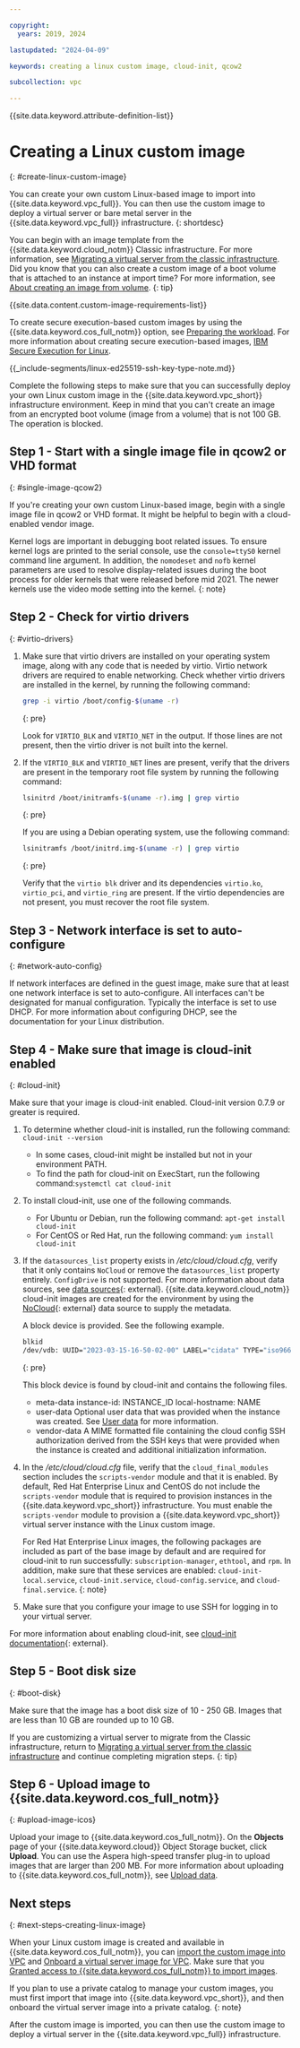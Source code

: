 ```yaml
---

copyright:
  years: 2019, 2024

lastupdated: "2024-04-09"

keywords: creating a linux custom image, cloud-init, qcow2

subcollection: vpc

---
```


{{site.data.keyword.attribute-definition-list}}

# Creating a Linux custom image
{: #create-linux-custom-image}

You can create your own custom Linux-based image to import into {{site.data.keyword.vpc_full}}. You can then use the custom image to deploy a virtual server or bare metal server in the {{site.data.keyword.vpc_full}}  infrastructure.
{: shortdesc}

You can begin with an image template from the {{site.data.keyword.cloud_notm}} Classic infrastructure. For more information, see [Migrating a virtual server from the classic infrastructure](/docs/vpc?topic=vpc-migrate-vsi-to-vpc). Did you know that you can also create a custom image of a boot volume that is attached to an instance at import time? For more information, see [About creating an image from volume](/docs/vpc?topic=vpc-image-from-volume-vpc).
{: tip}

{{site.data.content.custom-image-requirements-list}}

To create secure execution-based custom images by using the {{site.data.keyword.cos_full_notm}} option, see [Preparing the workload](https://www.ibm.com/docs/en/linux-on-systems?topic=tasks-prepare-workload). For more information about creating secure execution-based images, [IBM Secure Execution for Linux](https://www.ibm.com/docs/en/linux-on-systems?topic=virtualization-introducing-secure-execution-linux).

<!--ed25519 note is shared with several other files building-custom-os.md, vsi_is_create_linux_custom_image.md -->
{{_include-segments/linux-ed25519-ssh-key-type-note.md}}

Complete the following steps to make sure that you can successfully deploy your own Linux custom image in the {{site.data.keyword.vpc_short}} infrastructure environment. Keep in mind that you can't create an image from an encrypted boot volume (image from a volume) that is not 100 GB. The operation is blocked.

## Step 1 - Start with a single image file in qcow2 or VHD format
{: #single-image-qcow2}

If you're creating your own custom Linux-based image, begin with a single image file in qcow2 or VHD format. It might be helpful to begin with a cloud-enabled vendor image.

Kernel logs are important in debugging boot related issues. To ensure kernel logs are printed to the serial console, use the `console=ttyS0` kernel command line argument. In addition, the `nomodeset` and `nofb` kernel parameters are used to resolve display-related issues during the boot process for older kernels that were released before mid 2021. The newer kernels use the video mode setting into the kernel.
{: note}

## Step 2 - Check for virtio drivers
{: #virtio-drivers}

1. Make sure that virtio drivers are installed on your operating system image, along with any code that is needed by virtio. Virtio network drivers are required to enable networking. Check whether virtio drivers are installed in the kernel, by running the following command:

    ```sh
    grep -i virtio /boot/config-$(uname -r)
    ```
    {: pre}

    Look for `VIRTIO_BLK` and `VIRTIO_NET` in the output. If those lines are not present, then the virtio driver is not built into the kernel.

2. If the `VIRTIO_BLK` and `VIRTIO_NET` lines are present, verify that the drivers are present in the temporary root file system by running the following command:

    ```sh
    lsinitrd /boot/initramfs-$(uname -r).img | grep virtio
    ```
    {: pre}

    If you are using a Debian operating system, use the following command:

    ```sh
    lsinitramfs /boot/initrd.img-$(uname -r) | grep virtio
    ```
    {: pre}

    Verify that the `virtio blk` driver and its dependencies `virtio.ko`, `virtio_pci`, and `virtio_ring` are present. If the virtio dependencies are not present, you must recover the root file system.

## Step 3 - Network interface is set to auto-configure
{: #network-auto-config}

If network interfaces are defined in the guest image, make sure that at least one network interface is set to
auto-configure. All interfaces can't be designated for manual configuration. Typically the interface is set to
use DHCP. For more information about configuring DHCP, see the documentation for your Linux distribution.

## Step 4 - Make sure that image is cloud-init enabled
{: #cloud-init}

Make sure that your image is cloud-init enabled. Cloud-init version 0.7.9 or greater is required.

1. To determine whether cloud-init is installed, run the following command: `cloud-init --version`
    * In some cases, cloud-init might be installed but not in your environment PATH.
    * To find the path for cloud-init on ExecStart, run the following command:`systemctl cat cloud-init`

2. To install cloud-init, use one of the following commands.
    * For Ubuntu or Debian, run the following command: `apt-get install cloud-init`
    * For CentOS or Red Hat, run the following command: `yum install cloud-init`

3. If the `datasources_list` property exists in */etc/cloud/cloud.cfg*, verify that it only contains `NoCloud` or remove the `datasources_list` property entirely. `ConfigDrive` is not supported. For more information about data sources, see [data sources](https://cloudinit.readthedocs.io/en/latest/reference/datasources.html){: external}. {{site.data.keyword.cloud_notm}} cloud-init images are created for the environment by using the [NoCloud](https://cloudinit.readthedocs.io/en/latest/reference/datasources/nocloud.html){: external} data source to supply the metadata.

   A block device is provided. See the following example.

   ```sh
   blkid
   /dev/vdb: UUID="2023-03-15-16-50-02-00" LABEL="cidata" TYPE="iso9660"
   ```
   {: pre}

   This block device is found by cloud-init and contains the following files.
   * meta-data
      instance-id: INSTANCE_ID
      local-hostname: NAME
   * user-data
      Optional user data that was provided when the instance was created. See [User data](/docs/vpc?topic=vpc-user-data) for more information.
   * vendor-data
      A MIME formatted file containing the cloud config SSH authorization derived from the SSH keys that were provided when the instance is created and additional initialization information.

4. In the */etc/cloud/cloud.cfg* file, verify that the `cloud_final_modules` section includes the `scripts-vendor` module and that it is enabled. By default, Red Hat Enterprise Linux and CentOS do not include the `scripts-vendor` module that is required to provision instances in the {{site.data.keyword.vpc_short}} infrastructure. You must enable the `scripts-vendor` module to provision a {{site.data.keyword.vpc_short}} virtual server instance with the Linux custom image.

    For Red Hat Enterprise Linux images, the following packages are included as part of the base image by default and are required for cloud-init to run successfully: `subscription-manager`, `ethtool`, and `rpm`. In addition, make sure that these services are enabled: `cloud-init-local.service`, `cloud-init.service`, `cloud-config.service`, and `cloud-final.service`.
    {: note}

5. Make sure that you configure your image to use SSH for logging in to your virtual server.

For more information about enabling cloud-init, see [cloud-init documentation](https://cloudinit.readthedocs.io/en/latest/){: external}.

## Step 5 - Boot disk size
{: #boot-disk}

Make sure that the image has a boot disk size of 10 - 250 GB. Images that are less than 10 GB are rounded up to 10 GB.

If you are customizing a virtual server to migrate from the Classic infrastructure, return to [Migrating a virtual server from the classic infrastructure](/docs/vpc?topic=vpc-migrate-vsi-to-vpc#migrate-customize-image-vpc) and continue completing migration steps.
{: tip}

## Step 6 - Upload image to {{site.data.keyword.cos_full_notm}}
{: #upload-image-icos}

Upload your image to {{site.data.keyword.cos_full_notm}}. On the **Objects** page of your {{site.data.keyword.cloud}} Object Storage bucket, click **Upload**. You can use the Aspera high-speed transfer plug-in to upload images that are larger than 200 MB. For more information about uploading to {{site.data.keyword.cos_full_notm}}, see [Upload data](/docs/cloud-object-storage?topic=cloud-object-storage-upload).

## Next steps
{: #next-steps-creating-linux-image}

When your Linux custom image is created and available in {{site.data.keyword.cos_full_notm}}, you can [import the custom image into VPC](/docs/vpc?topic=vpc-importing-custom-images-vpc) and [Onboard a virtual server image for VPC](/docs/account?topic=account-catalog-vsivpc-tutorial&interface=ui). Make sure that you [Granted access to {{site.data.keyword.cos_full_notm}} to import images](/docs/vpc?topic=vpc-object-storage-prereq).

If you plan to use a private catalog to manage your custom images, you must first import that image into {{site.data.keyword.vpc_short}}, and then onboard the virtual server image into a private catalog.
{: note}

After the custom image is imported, you can then use the custom image to deploy a virtual server in the {{site.data.keyword.vpc_full}} infrastructure.
